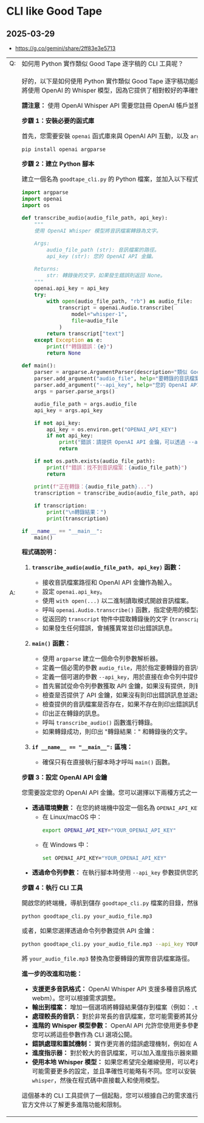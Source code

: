 # CLI like Good Tape

## 2025-03-29

- https://g.co/gemini/share/2ff83e3e5713

<table><tr><td>Q:</td><td>
<!-- add your Prompt bellow-->
如何用 Python 實作類似 Good Tape 逐字稿的 CLI 工具呢？
</td></tr><tr><td>A:</td><td>
<!-- add Chatbot Response bellow-->

好的，以下是如何使用 Python 實作類似 Good Tape 逐字稿功能的 CLI 工具的基本步驟和程式碼範例。這個範例將使用 OpenAI 的 Whisper 模型，因為它提供了相對較好的準確性和易用性，並且有一個免費的 API 額度。

**請注意：** 使用 OpenAI Whisper API 需要您註冊 OpenAI 帳戶並獲取 API 金鑰。

**步驟 1：安裝必要的函式庫**

首先，您需要安裝 `openai` 函式庫來與 OpenAI API 互動，以及 `argparse` 來處理 CLI 參數。

```bash
pip install openai argparse
```

**步驟 2：建立 Python 腳本**

建立一個名為 `goodtape_cli.py` 的 Python 檔案，並加入以下程式碼：

```python
import argparse
import openai
import os

def transcribe_audio(audio_file_path, api_key):
    """
    使用 OpenAI Whisper 模型將音訊檔案轉錄為文字。

    Args:
        audio_file_path (str): 音訊檔案的路徑。
        api_key (str): 您的 OpenAI API 金鑰。

    Returns:
        str: 轉錄後的文字，如果發生錯誤則返回 None。
    """
    openai.api_key = api_key
    try:
        with open(audio_file_path, "rb") as audio_file:
            transcript = openai.Audio.transcribe(
                model="whisper-1",
                file=audio_file
            )
        return transcript["text"]
    except Exception as e:
        print(f"轉錄錯誤：{e}")
        return None

def main():
    parser = argparse.ArgumentParser(description="類似 Good Tape 的 CLI 逐字稿工具")
    parser.add_argument("audio_file", help="要轉錄的音訊檔案路徑")
    parser.add_argument("--api_key", help="您的 OpenAI API 金鑰 (如果未設定環境變數)")
    args = parser.parse_args()

    audio_file_path = args.audio_file
    api_key = args.api_key

    if not api_key:
        api_key = os.environ.get("OPENAI_API_KEY")
        if not api_key:
            print("錯誤：請提供 OpenAI API 金鑰，可以透過 --api_key 參數或設定 OPENAI_API_KEY 環境變數。")
            return

    if not os.path.exists(audio_file_path):
        print(f"錯誤：找不到音訊檔案：{audio_file_path}")
        return

    print(f"正在轉錄：{audio_file_path}...")
    transcription = transcribe_audio(audio_file_path, api_key)

    if transcription:
        print("\n轉錄結果：")
        print(transcription)

if __name__ == "__main__":
    main()
```

**程式碼說明：**

1.  **`transcribe_audio(audio_file_path, api_key)` 函數：**
    * 接收音訊檔案路徑和 OpenAI API 金鑰作為輸入。
    * 設定 `openai.api_key`。
    * 使用 `with open(...)` 以二進制讀取模式開啟音訊檔案。
    * 呼叫 `openai.Audio.transcribe()` 函數，指定使用的模型為 `"whisper-1"` 並傳遞音訊檔案。
    * 從返回的 `transcript` 物件中提取轉錄後的文字 (`transcript["text"]`)。
    * 如果發生任何錯誤，會捕獲異常並印出錯誤訊息。

2.  **`main()` 函數：**
    * 使用 `argparse` 建立一個命令列參數解析器。
    * 定義一個必需的參數 `audio_file`，用於指定要轉錄的音訊檔案路徑。
    * 定義一個可選的參數 `--api_key`，用於直接在命令列中提供 API 金鑰。
    * 首先嘗試從命令列參數獲取 API 金鑰，如果沒有提供，則嘗試從名為 `OPENAI_API_KEY` 的環境變數中獲取。
    * 檢查是否提供了 API 金鑰，如果沒有則印出錯誤訊息並退出。
    * 檢查提供的音訊檔案是否存在，如果不存在則印出錯誤訊息並退出。
    * 印出正在轉錄的訊息。
    * 呼叫 `transcribe_audio()` 函數進行轉錄。
    * 如果轉錄成功，則印出 "轉錄結果：" 和轉錄後的文字。

3.  **`if __name__ == "__main__":` 區塊：**
    * 確保只有在直接執行腳本時才呼叫 `main()` 函數。

**步驟 3：設定 OpenAI API 金鑰**

您需要設定您的 OpenAI API 金鑰。您可以選擇以下兩種方式之一：

* **透過環境變數：** 在您的終端機中設定一個名為 `OPENAI_API_KEY` 的環境變數，並將其值設定為您的 API 金鑰。
    * 在 Linux/macOS 中：
        ```bash
        export OPENAI_API_KEY="YOUR_OPENAI_API_KEY"
        ```
    * 在 Windows 中：
        ```bash
        set OPENAI_API_KEY="YOUR_OPENAI_API_KEY"
        ```
* **透過命令列參數：** 在執行腳本時使用 `--api_key` 參數提供您的 API 金鑰。

**步驟 4：執行 CLI 工具**

開啟您的終端機，導航到儲存 `goodtape_cli.py` 檔案的目錄，然後執行以下命令：

```bash
python goodtape_cli.py your_audio_file.mp3
```

或者，如果您選擇透過命令列參數提供 API 金鑰：

```bash
python goodtape_cli.py your_audio_file.mp3 --api_key YOUR_OPENAI_API_KEY
```

將 `your_audio_file.mp3` 替換為您要轉錄的實際音訊檔案路徑。

**進一步的改進和功能：**

* **支援更多音訊格式：** OpenAI Whisper API 支援多種音訊格式（例如：mp3, mp4, mpeg, mpga, m4a, wav, webm）。您可以根據需求調整。
* **輸出到檔案：** 增加一個選項將轉錄結果儲存到檔案（例如：`.txt` 檔案）。
* **處理較長的音訊：** 對於非常長的音訊檔案，您可能需要將其分割成較小的片段進行轉錄，然後再將結果合併。
* **進階的 Whisper 模型參數：** OpenAI API 允許您使用更多參數來控制轉錄過程，例如 `language`、`prompt` 等。您可以將這些參數作為 CLI 選項公開。
* **錯誤處理和重試機制：** 實作更完善的錯誤處理機制，例如在 API 請求失敗時進行重試。
* **進度指示器：** 對於較大的音訊檔案，可以加入進度指示器來顯示轉錄進度。
* **使用本地 Whisper 模型：** 如果您希望完全離線使用，可以考慮使用 `whisper` Python 函式庫的本地模型。這可能需要更多的設定，並且準確性可能略有不同。您可以安裝 `whisper` 函式庫：`pip install -U openai-whisper`，然後在程式碼中直接載入和使用模型。

這個基本的 CLI 工具提供了一個起點，您可以根據自己的需求進行擴展和改進。記得查看 OpenAI Whisper API 的官方文件以了解更多進階功能和限制。

</td></tr></table>